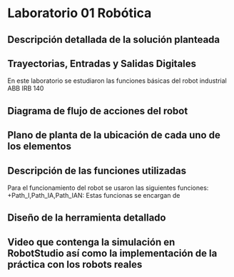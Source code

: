 # Laboratorio 01 Robótica
## Descripción detallada de la solución planteada
## Trayectorias, Entradas y Salidas Digitales
En este laboratorio se estudiaron las funciones básicas del robot industrial ABB IRB 140
## Diagrama de flujo de acciones del robot
## Plano de planta de la ubicación de cada uno de los elementos
## Descripción de las funciones utilizadas
Para el funcionamiento del robot se usaron las siguientes funciones: 
+Path_I,Path_IA,Path_IAN: Estas funcionas se encargan de 
## Diseño de la herramienta detallado 
## Video que contenga la simulación en RobotStudio así como la implementación de la práctica con los robots reales
